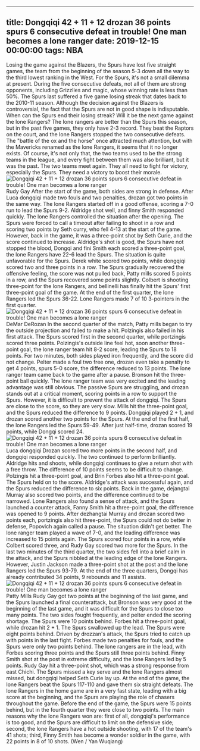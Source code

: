 
---
title: Dongqiqi 42 + 11 + 12 drozan 36 points spurs 6 consecutive defeat in trouble! One man becomes a lone ranger
date: 2019-12-15 00:00:00
tags:  NBA
---
Losing the game against the Blazers, the Spurs have lost five straight games, the team from the beginning of the season 5-3 down all the way to the third lowest ranking in the West. For the Spurs, it's not a small dilemma at present. During the five consecutive defeats, not all of them are strong opponents, including Grizzlies and magic, whose winning rate is less than 50%. The Spurs last suffered a five game losing streak that dates back to the 2010-11 season.
Although the decision against the Blazers is controversial, the fact that the Spurs are not in good shape is indisputable. When can the Spurs end their losing streak? Will it be the next game against the lone Rangers? The lone rangers are better than the Spurs this season, but in the past five games, they only have 2-3 record. They beat the Raptors on the court, and the lone Rangers stopped the two consecutive defeats.
The "battle of the ox and the horse" once attracted much attention, but with the Mavericks renamed as the lone Rangers, it seems that it no longer exists. Of course, it's not only that, the two teams used to be the strong teams in the league, and every fight between them was also brilliant, but it was the past. The two teams meet again. They all need to fight for victory, especially the Spurs. They need a victory to boost their morale.
![Dongqiqi 42 + 11 + 12 drozan 36 points spurs 6 consecutive defeat in trouble! One man becomes a lone ranger](83cec0d901b04db0989a1f2e99be3d7a.jpg)
Rudy Gay 
After the start of the game, both sides are strong in defense. After Luca dongqiqi made two fouls and two penalties, drozan got two points in the same way. The lone Rangers started off in a good offense, scoring a 7-0 run to lead the Spurs 9-2. Aldridge shot well, and finny Smith responded quickly. The lone Rangers controlled the situation after the opening.
The Spurs were forced to call a timeout after failing to shoot in a row and scoring two points by Seth curry, who fell 4-13 at the start of the game. However, back in the game, it was a three-point shot by Seth Curie, and the score continued to increase. Aldridge's shot is good, the Spurs have not stopped the blood, Dongqi and fini Smith each scored a three-point goal, the lone Rangers have 22-6 lead the Spurs.
The situation is quite unfavorable for the Spurs. Derek white scored two points, while dongqiqi scored two and three points in a row. The Spurs gradually recovered the offensive feeling, the score was not pulled back, Patty mills scored 5 points in a row, and the Spurs recovered some points slightly. Colbert is shooting three-point for the lone Rangers, and bellinelli has finally hit the Spurs' first three-point goal of the game. At the end of the first quarter, the lone Rangers led the Spurs 36-22.
Lone Rangers made 7 of 10 3-pointers in the first quarter.
![Dongqiqi 42 + 11 + 12 drozan 36 points spurs 6 consecutive defeat in trouble! One man becomes a lone ranger](e82b303664d844abbf4e4c5f61b13a4f.jpg)
DeMar DeRozan 
In the second quarter of the match, Patty mills began to try the outside projection and failed to make a hit. Polzingis also failed in his first attack. The Spurs scored first in the second quarter, while portzingis scored three points. Polzingis's outside line feel hot, soon another three-point goal, the lone ranger team hit 8-2 score, leading the Spurs to 18 points.
For two minutes, both sides played iron frequently, and the score did not change. Pelter made a foul two free one, drozan even take a penalty to get 4 points, spurs 5-0 score, the difference reduced to 13 points. The lone ranger team came back to the game after a pause. Bronson hit the three-point ball quickly. The lone ranger team was very excited and the leading advantage was still obvious.
The passive Spurs are struggling, and drozan stands out at a critical moment, scoring points in a row to support the Spurs. However, it is difficult to prevent the attack of dongqiqi. The Spurs are close to the score, so they are very slow. Mills hit the three-point goal, and the Spurs reduced the difference to 9 points. Dongqiqi played 2 + 1, and drozan scored another two points for the Spurs. At the end of the first half, the lone Rangers led the Spurs 59-49.
After just half-time, drozan scored 19 points, while Dongqi scored 24.
![Dongqiqi 42 + 11 + 12 drozan 36 points spurs 6 consecutive defeat in trouble! One man becomes a lone ranger](d1e55e9fbd9943b985b72c6b86ab449d.jpg)
Luca dongqiqi
Drozan scored two more points in the second half, and dongqiqi responded quickly. The two continued to perform brilliantly. Aldridge hits and shoots, while dongqiqi continues to give a return shot with a free throw. The difference of 10 points seems to be difficult to change. Polzingis hit a three-point goal, and Brin Forbes also hit a three-point goal. The Spurs held on to the score. Aldridge's attack was successful again, and the Spurs reduced the difference to six points.
Back in the game, dejangtai Murray also scored two points, and the difference continued to be narrowed. Lone Rangers also found a sense of attack, and the Spurs launched a counter attack, Fanny Smith hit a three-point goal, the difference was opened to 9 points. After dezhangtai Murray and drozan scored two points each, portzingis also hit three-point, the Spurs could not do better in defense, Popovich again called a pause.
The situation didn't get better. The lone ranger team played a wave of 7-0, and the leading difference was increased to 15 points again. The Spurs scored four points in a row, while Colbert scored three, and Rudy Gay scored two more for the Spurs. In the last two minutes of the third quarter, the two sides fell into a brief calm in the attack, and the Spurs nibbled at the leading edge of the lone Rangers. However, Justin Jackson made a three-point shot at the post and the lone Rangers led the Spurs 93-79.
At the end of the three quarters, Dongqi has already contributed 34 points, 9 rebounds and 11 assists.
![Dongqiqi 42 + 11 + 12 drozan 36 points spurs 6 consecutive defeat in trouble! One man becomes a lone ranger](9a344201c771440084fb157ca2c0d8fe.jpg)
Patty Mills 
Rudy Gay got two points at the beginning of the last game, and the Spurs launched a final counterattack, but Bronson was very good at the beginning of the last game, and it was difficult for the Spurs to close too many points. The two sides fought frequently, and pelter ended the scoring shortage. The Spurs were 10 points behind. Forbes hit a three-point goal, while drozan hit 2 + 1. The Spurs swallowed up the lead. The Spurs were eight points behind.
Driven by drozzan's attack, the Spurs tried to catch up with points in the last fight. Forbes made two penalties for fouls, and the Spurs were only two points behind. The lone rangers are in the lead, with Forbes scoring three points and the Spurs still three points behind. Finny Smith shot at the post in extreme difficulty, and the lone Rangers led by 5 points. Rudy Gay hit a three-point shot, which was a strong response from east Chichi.
The Spurs missed a key serve and the lone Rangers almost missed, but dongqiqi helped Seth Curie lay up. At the end of the game, the lone Rangers beat the Spurs 117-110 and gave them six straight defeats.
The lone Rangers in the home game are in a very fast state, leading with a big score at the beginning, and the Spurs are playing the role of chasers throughout the game. Before the end of the game, the Spurs were 15 points behind, but in the fourth quarter they were close to two points. The main reasons why the lone Rangers won are: first of all, dongqiqi's performance is too good, and the Spurs are difficult to limit on the defensive side; second, the lone Rangers have a hot outside shooting, with 17 of the team's 41 shots; third, Finny Smith has become a wonder soldier in the game, with 22 points in 8 of 10 shots.
(Wen / Yan Wuqiang)